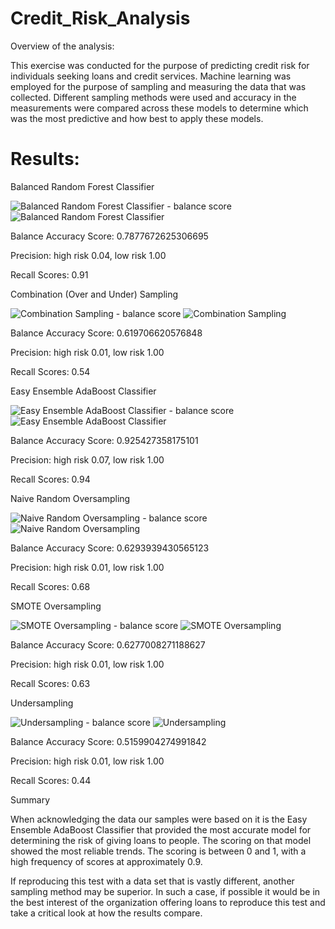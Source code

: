# Credit_Risk_Analysis

Overview of the analysis: 

This exercise was conducted for the purpose of predicting credit risk for individuals seeking loans and credit services. Machine learning was employed for the purpose of sampling and measuring the data that was collected. Different sampling methods were used and accuracy in the measurements were compared across these models to determine which was the most predictive and how best to apply these models.

# Results:

Balanced Random Forest Classifier

![Balanced Random Forest Classifier - balance score](https://github.com/markrgeo/Credit_Risk_Analysis/assets/119453505/9c30b1bd-ee44-4d55-95ad-121f4f9b5e85)
![Balanced Random Forest Classifier](https://github.com/markrgeo/Credit_Risk_Analysis/assets/119453505/df029663-8b95-4aff-9472-83c457f17940)

Balance Accuracy Score: 0.7877672625306695

Precision: high risk 0.04, low risk 1.00

Recall Scores: 0.91


Combination (Over and Under) Sampling

![Combination Sampling - balance score](https://github.com/markrgeo/Credit_Risk_Analysis/assets/119453505/8c20113d-2dae-4295-bf80-a95e0dc325dd)
![Combination Sampling](https://github.com/markrgeo/Credit_Risk_Analysis/assets/119453505/03347d8e-01d8-4f80-be6e-0c938af7277b)

Balance Accuracy Score: 0.619706620576848

Precision: high risk 0.01, low risk 1.00 

Recall Scores: 0.54


Easy Ensemble AdaBoost Classifier

![Easy Ensemble AdaBoost Classifier - balance score](https://github.com/markrgeo/Credit_Risk_Analysis/assets/119453505/ac398687-f60e-4d50-9f85-5c0d2d0da714)
![Easy Ensemble AdaBoost Classifier](https://github.com/markrgeo/Credit_Risk_Analysis/assets/119453505/a55ecbd7-907a-40a0-887b-5ee1bd95456d)

Balance Accuracy Score: 0.925427358175101

Precision: high risk 0.07, low risk 1.00 

Recall Scores: 0.94


Naive Random Oversampling

![Naive Random Oversampling - balance score](https://github.com/markrgeo/Credit_Risk_Analysis/assets/119453505/8431c484-ab38-47ed-849d-502d381ef5a8)
![Naive Random Oversampling](https://github.com/markrgeo/Credit_Risk_Analysis/assets/119453505/e2829f8e-9c4a-413d-b222-9b6c77cf70d6)

Balance Accuracy Score: 0.6293939430565123

Precision: high risk 0.01, low risk 1.00 

Recall Scores: 0.68


SMOTE Oversampling

![SMOTE Oversampling - balance score](https://github.com/markrgeo/Credit_Risk_Analysis/assets/119453505/70b0cf59-7543-454e-9e12-d10da4503c01)
![SMOTE Oversampling](https://github.com/markrgeo/Credit_Risk_Analysis/assets/119453505/ccac6deb-1c1f-46f8-b87c-0ac80acce7c5)

Balance Accuracy Score: 0.6277008271188627

Precision: high risk 0.01, low risk 1.00

Recall Scores: 0.63


Undersampling

![Undersampling - balance score](https://github.com/markrgeo/Credit_Risk_Analysis/assets/119453505/067da9f7-dbb9-4c1d-94db-cd1f0c940926)
![Undersampling](https://github.com/markrgeo/Credit_Risk_Analysis/assets/119453505/2b10c16d-8d17-43fc-8638-f3300f20be4a)

Balance Accuracy Score: 0.5159904274991842

Precision: high risk 0.01, low risk 1.00

Recall Scores: 0.44


Summary

When acknowledging the data our samples were based on it is the Easy Ensemble AdaBoost Classifier that provided the most accurate model for determining the risk of giving loans to people. The scoring on that model showed the most reliable trends. The scoring is between 0 and 1, with a high frequency of scores at approximately 0.9.

If reproducing this test with a data set that is vastly different, another sampling method may be superior. In such a case, if possible it would be in the best interest of the organization offering loans to reproduce this test and take a critical look at how the results compare.
